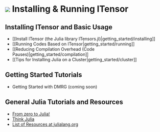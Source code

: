 # <img src="docs/VERSION/getting_started/icon.png" class="largeicon">  Installing & Running ITensor

## Installing ITensor and Basic Usage

* [[Install ITensor (the Julia library ITensors.jl)|getting_started/installing]]
* [[Running Codes Based on ITensor|getting_started/running]]
* [[Reducing Compilation Overhead (Code Pauses)|getting_started/compilation]]
* [[Tips for Installing Julia on a Cluster|getting_started/cluster]]

## Getting Started Tutorials

* Getting Started with DMRG (coming soon)
<!-- * [[Getting Started with DMRG|getting_started/dmrg]] -->


## General Julia Tutorials and Resources

* [From zero to Julia!](https://techytok.com/from-zero-to-julia/)
* [Think Julia](https://benlauwens.github.io/ThinkJulia.jl/latest/book.html#_preface)
* [List of Resources at julialang.org](https://julialang.org/learning/)


